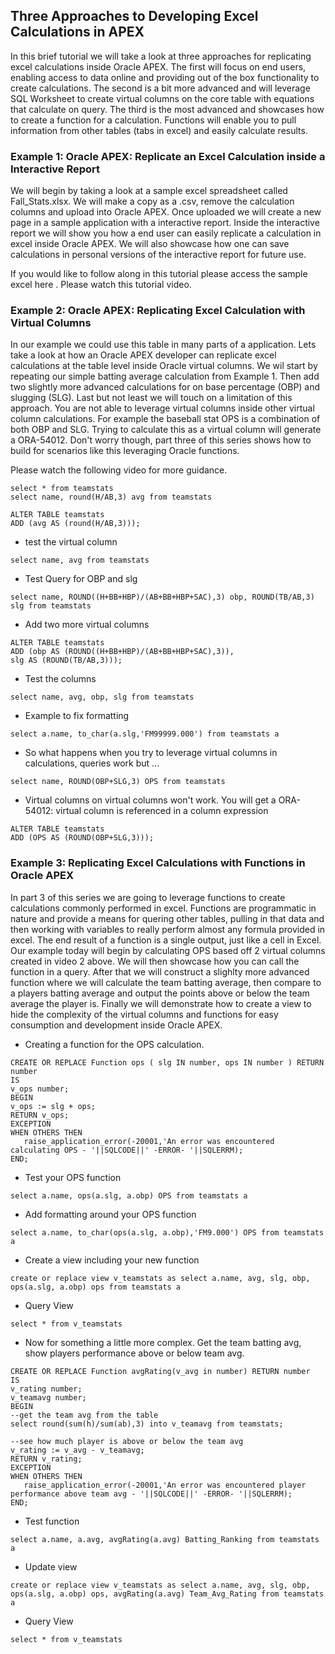 ## Three Approaches to Developing Excel Calculations in APEX

In this brief tutorial we will take a look at three approaches for replicating excel calculations inside Oracle APEX. The first will focus on end users, enabling access to data online and providing out of the box functionality to create calculations. The second is a bit more advanced and will leverage SQL Worksheet to create virtual columns on the core table with equations that calculate on query. The third is the most advanced and showcases how to create a function for a calculation. Functions will enable you to pull information from other tables (tabs in excel) and easily calculate results.

### Example 1: Oracle APEX: Replicate an Excel Calculation inside a Interactive Report
We will begin by taking a look at a sample excel spreadsheet called Fall_Stats.xlsx. We will make a copy as a .csv, remove the calculation columns and upload into Oracle APEX. Once uploaded we will create a new page in a sample application with a interactive report. Inside the interactive report we will show you how a end user can easily replicate a calculation in excel inside Oracle APEX. We will also showcase how one can save calculations in personal versions of the interactive report for future use. 

If you would like to follow along in this tutorial please access the sample excel here [](). Please watch this tutorial video. 

### Example 2: Oracle APEX: Replicating Excel Calculation with Virtual Columns
In our example we could use this table in many parts of a application. Lets take a look at how an Oracle APEX developer can replicate excel calculations at the table level inside Oracle virtual columns. We wil start by repeating our simple batting average calculation from Example 1. Then add two slightly more advanced calculations for on base percentage (OBP) and slugging (SLG). Last but not least we will touch on a limitation of this approach. You are not able to leverage virtual columns inside other virtual column calculations. For example the baseball stat OPS is a combination of both OBP and SLG. Trying to calculate this as a virtual column will generate a  ORA-54012. Don't worry though, part three of this series shows how to build for scenarios like this leveraging Oracle functions. 

Please watch the following video for more guidance. 

```
select * from teamstats
select name, round(H/AB,3) avg from teamstats
```

```
ALTER TABLE teamstats
ADD (avg AS (round(H/AB,3)));
```

- test the virtual column
```
select name, avg from teamstats
```

- Test Query for OBP and slg
```
select name, ROUND((H+BB+HBP)/(AB+BB+HBP+SAC),3) obp, ROUND(TB/AB,3) slg from teamstats
```

- Add two more virtual columns
```
ALTER TABLE teamstats
ADD (obp AS (ROUND((H+BB+HBP)/(AB+BB+HBP+SAC),3)),
slg AS (ROUND(TB/AB,3)));
```

- Test the columns
```
select name, avg, obp, slg from teamstats
```

- Example to fix formatting
```
select a.name, to_char(a.slg,'FM99999.000') from teamstats a
```

- So what happens when you try to leverage virtual columns in calculations, queries work but ...
```
select name, ROUND(OBP+SLG,3) OPS from teamstats
```

- Virtual columns on virtual columns won't work. You will get a ORA-54012: virtual column is referenced in a column expression
```
ALTER TABLE teamstats
ADD (OPS AS (ROUND(OBP+SLG,3)));
```

### Example 3: Replicating Excel Calculations with Functions in Oracle APEX
In part 3 of this series we are going to leverage functions to create calculations commonly performed in excel. Functions are programmatic in nature and provide a means for quering other tables, pulling in that data and then working with variables to really perform almost any formula provided in excel. The end result of a function is a single output, just like a cell in Excel. Our example today will begin by calculating OPS based off 2 virtual columns created in video 2 above. We will then showcase how you can call the function in a query. After that we will construct a slighlty more advanced function where we will calculate the team batting average, then compare to a players batting average and output the points above or below the team average the player is. Finally we will demonstrate how to create a view to hide the complexity of the virtual columns and functions for easy consumption and development inside Oracle APEX. 

- Creating a function for the OPS calculation. 

```
CREATE OR REPLACE Function ops ( slg IN number, ops IN number ) RETURN number
IS 
v_ops number;
BEGIN
v_ops := slg + ops;
RETURN v_ops;
EXCEPTION
WHEN OTHERS THEN
   raise_application_error(-20001,'An error was encountered calculating OPS - '||SQLCODE||' -ERROR- '||SQLERRM);
END;
```

- Test your OPS function
```
select a.name, ops(a.slg, a.obp) OPS from teamstats a
```

- Add formatting around your OPS function
```
select a.name, to_char(ops(a.slg, a.obp),'FM9.000') OPS from teamstats a
```

- Create a view including your new function
```
create or replace view v_teamstats as select a.name, avg, slg, obp, ops(a.slg, a.obp) ops from teamstats a
```

- Query View
```
select * from v_teamstats
```

- Now for something a little more complex. Get the team batting avg, show players performance above or below team avg. 

```
CREATE OR REPLACE Function avgRating(v_avg in number) RETURN number
IS 
v_rating number;
v_teamavg number;
BEGIN
--get the team avg from the table
select round(sum(h)/sum(ab),3) into v_teamavg from teamstats;

--see how much player is above or below the team avg
v_rating := v_avg - v_teamavg;
RETURN v_rating;
EXCEPTION
WHEN OTHERS THEN
   raise_application_error(-20001,'An error was encountered player performance above team avg - '||SQLCODE||' -ERROR- '||SQLERRM);
END;
```

- Test function
```
select a.name, a.avg, avgRating(a.avg) Batting_Ranking from teamstats a
```

- Update view
```
create or replace view v_teamstats as select a.name, avg, slg, obp, ops(a.slg, a.obp) ops, avgRating(a.avg) Team_Avg_Rating from teamstats a
```

- Query View
```
select * from v_teamstats
```
